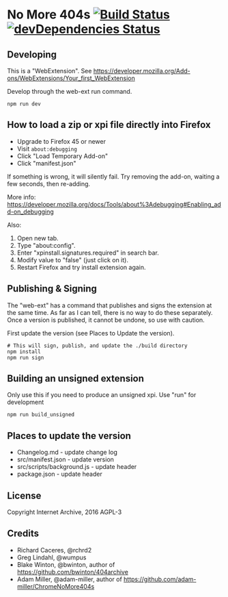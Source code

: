 # No More 404s [![Build Status](https://travis-ci.org/internetarchive/FirefoxNoMore404s.svg?branch=master)](https://travis-ci.org/internetarchive/FirefoxNoMore404s) [![devDependencies Status](https://david-dm.org/internetarchive/FirefoxNoMore404s/dev-status.svg)](https://david-dm.org/internetarchive/FirefoxNoMore404s?type=dev)

## Developing

This is a "WebExtension". See https://developer.mozilla.org/Add-ons/WebExtensions/Your_first_WebExtension

Develop through the web-ext run command.
```
npm run dev
```


## How to load a zip or xpi file directly into Firefox

- Upgrade to Firefox 45 or newer
- Visit `about:debugging`
- Click "Load Temporary Add-on"
- Click "manifest.json"

If something is wrong, it will silently fail. Try removing the add-on, waiting a few seconds, then re-adding.

More info:
https://developer.mozilla.org/docs/Tools/about%3Adebugging#Enabling_add-on_debugging

Also:

1. Open new tab.
2. Type "about:config".
3. Enter "xpinstall.signatures.required" in search bar.
4. Modify value to "false" (just click on it).
5. Restart Firefox and try install extension again.


## Publishing & Signing

The "web-ext" has a command that publishes and signs the extension at the same time. As far as I can tell, there is no way to do these separately. Once a version is published, it cannot be undone, so use with caution.

First update the version (see Places to Update the version).

```
# This will sign, publish, and update the ./build directory
npm install
npm run sign
```

## Building an unsigned extension

Only use this if you need to produce an unsigned xpi. Use "run" for development
```
npm run build_unsigned
```

## Places to update the version

- Changelog.md - update change log
- src/manifest.json - update version
- src/scripts/background.js - update header
- package.json - update header

## License

Copyright Internet Archive, 2016
AGPL-3


## Credits

  - Richard Caceres, @rchrd2
  - Greg Lindahl, @wumpus
  - Blake Winton, @bwinton, author of https://github.com/bwinton/404archive
  - Adam Miller, @adam-miller, author of https://github.com/adam-miller/ChromeNoMore404s